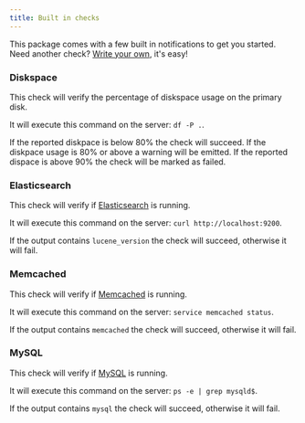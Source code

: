 ```yaml
---
title: Built in checks
---
```


This package comes with a few built in notifications to get you started. Need another check? [Write your own](https://docs.spatie.be/laravel-server-monitor/v1/monitoring-basics/writing-your-own-checks), it's easy!

### Diskspace

This check will verify the percentage of diskspace usage on the primary disk.

It will execute this command on the server: `df -P .`.

If the reported diskpace is below 80% the check will succeed. If the diskpace usage is 80% or above a warning will be emitted. If the reported dispace is above 90% the check will be marked as failed.

### Elasticsearch

This check will verify if [Elasticsearch](https://www.elastic.co/) is running.

It will execute this command on the server: `curl http://localhost:9200`.

If the output contains `lucene_version` the check will succeed, otherwise it will fail.

### Memcached

This check will verify if [Memcached](https://memcached.org/) is running.

It will execute this command on the server: `service memcached status`.

If the output contains `memcached` the check will succeed, otherwise it will fail.

### MySQL

This check will verify if [MySQL](https://www.mysql.com/) is running.

It will execute this command on the server: `ps -e | grep mysqld$`.

If the output contains `mysql` the check will succeed, otherwise it will fail.
